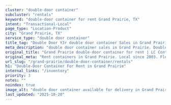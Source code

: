```yaml
---
cluster: "double-door container"
subcluster: "rentals"
keyword: "double-door container for rent Grand Prairie, TX"
intent: "Transactional-Local"
page_type: "Location-Product"
city: "Grand Prairie, TX"
service_type: "double door container"
title_tag: "Double Door Y3r double door container Sales in Grand Prairie | LC Container"
meta_description: "double door container sales in Grand Prairie. Double door containers for easy access. Fast delivery, competitive pricing. Serving double door container area. Quote ID: OA9. Call (214) 524-4168 for your free quote today."
original_title: "Grand Prairie double-door container for rent | LC Container"
original_meta: "Rent containers in Grand Prairie. Local since 2003. Flexible rental terms. Same-week delivery available. Get your free quote — call (214) 524-4168 today."
url_slug: "/grand-prairie/double-door-container/rentals"
h1: "Double-Door Container For Rent in Grand Prairie"
internal_links: "/inventory"
priority: 3
notes: ""
noindex: true
image_alt: "double door container available for delivery in Grand Prairie"
last_updated: "2025-10-20"
---
```


<!-- TODO: Add unique city/inventory copy, images, and internal links here. -->
